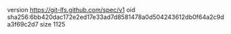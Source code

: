 version https://git-lfs.github.com/spec/v1
oid sha256:6bb420dac172e2ed17e33ad7d8581478a0d504243612db0f64a2c9da3f69c2d7
size 1125
